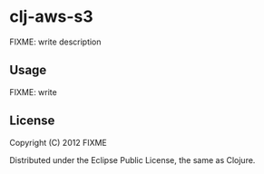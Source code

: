 # clj-aws-s3

FIXME: write description

## Usage

FIXME: write

## License

Copyright (C) 2012 FIXME

Distributed under the Eclipse Public License, the same as Clojure.
